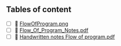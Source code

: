 ## Tables of content
- [ ] 📄 [FlowOfProgram.png](./FlowOfProgram.png)
- [ ] 📄 [Flow_Of_Program_Notes.pdf](./Flow_Of_Program_Notes.pdf)
- [ ] 📄 [Handwritten notes Flow of program.pdf](./Handwritten%20notes%20Flow%20of%20program.pdf)
